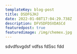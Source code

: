 ```yaml
---
templateKey: blog-post
title: DSDFGJHJ
date: 2022-01-08T17:04:29.738Z
description: DFVSDFDSVDASCd
featuredpost: true
featuredimage: /img/chemex.jpg
---
```

sdvdfsvgdsf vdfss fdSsc fdd